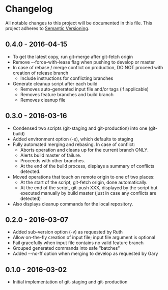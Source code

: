 # Changelog
All notable changes to this project will be documented in this file.
This project adheres to [Semantic Versioning](http://semver.org/).

## 0.4.0 - 2016-04-15
* To get the latest copy, run git-merge after git-fetch origin
* Remove --force-with-lease flag when pushing to develop or master
* In case of rebase / merge conflict on production, DO NOT proceed with creation of release branch
  * Include instructions for conflicting branches
* Generate cleanup script after each build
  * Removes auto-generated input file and/or tags (if applicable)
  * Removes feature branches and build branch
  * Removes cleanup file

## 0.3.0 - 2016-03-16
* Condensed two scripts (git-staging and git-production) into one (git-build)
* Added environment option (-e), which defaults to staging
* Fully automated merging and rebasing. In case of conflict:
  * Aborts operation and cleans up for the current branch ONLY.
  * Alerts build master of failure.
  * Proceeds with other branches.
  * At the end of the build process, displays a summary of conflicts detected.
* Moved operations that touch on remote origin to one of two places:
  * At the start of the script, git-fetch origin, done automatically.
  * At the end of the script, git-push XXX, displayed by the script but executed manually by build master (just in case any conflicts are detected)
* Also displays cleanup commands for the local repository.

## 0.2.0 - 2016-03-07
* Added sub-version option (-v) as requested by Ruth
* Allow on-the-fly creation of input file; input file argument is optional
* Fail gracefully when input file contains no valid feature branch
* Grouped generated commands into safe "batches"
* Added --no-ff option when merging to develop as requested by Gary

## 0.1.0 - 2016-03-02
* Initial implementation of git-staging and git-production
